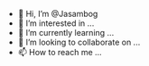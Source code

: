 - 👋 Hi, I’m @Jasambog
- 👀 I’m interested in ...
- 🌱 I’m currently learning ...
- 💞️ I’m looking to collaborate on ...
- 📫 How to reach me ...

<!---
Jasambog/Jasambog is a ✨ special ✨ repository because its `README.md` (this file) appears on your GitHub profile.
You can click the Preview link to take a look at your changes.
--->

